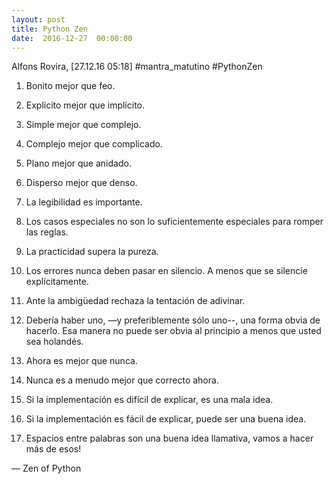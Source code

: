 ```yaml
---
layout: post
title: Python Zen
date:  2016-12-27  00:00:00
---
```


Alfons Rovira, [27.12.16 05:18]
#mantra_matutino
#PythonZen

1. Bonito mejor que feo.
2. Explícito mejor que implícito.
3. Simple mejor que complejo.

4. Complejo mejor que complicado.
5. Plano mejor que anidado.
6. Disperso mejor que denso.

7. La legibilidad es importante.
8. Los casos especiales no son lo suficientemente especiales para romper las reglas.
9. La practicidad supera la pureza.

10. Los errores nunca deben pasar en silencio. A menos que se silencie explícitamente.
11. Ante la ambigüedad rechaza la tentación de adivinar.
12. Debería haber uno, —y preferiblemente sólo uno--, una forma obvia de hacerlo. Esa manera no puede ser obvia al principio a menos que usted sea holandés.

13. Ahora es mejor que nunca.
14. Nunca es a menudo mejor que correcto ahora.
15. Si la implementación es difícil de explicar, es una mala idea.

16. Si la implementación es fácil de explicar, puede ser una buena idea.
17. Espacios entre palabras son una buena idea llamativa, vamos a hacer más de esos!

— Zen of Python
